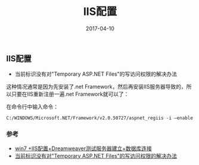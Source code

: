 ﻿---
layout: post
title: "IIS配置"
date: 2017-04-10
description: "IIS配置"
categories: c#
tag: [asp.net]
---   

## IIS配置

- 当前标识没有对"Temporary ASP.NET Files"的写访问权限的解决办法

这种情况通常是因为先安装了.net Framework，然后再安装IIS服务器导致的，所以只要在IIS重新注册一遍.net Framework就可以了：

在命令行中输入命令：
    
    C:/WINDOWS/Microsoft.NET/Framework/v2.0.50727/aspnet_regiis -i –enable


### 参考

- [win7 +IIS配置+Dreamweaver测试服务器建立+数据库连接](http://www.cnblogs.com/waynexu/archive/2013/08/12/essay_one.html)
 - [当前标识没有对"Temporary ASP.NET Files"的写访问权限的解决办法](http://www.cnblogs.com/haocool/archive/2012/11/09/2763069.html)
